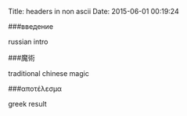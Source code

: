 Title: headers in non ascii
Date: 2015-06-01 00:19:24

###введение

russian intro

###魔術

traditional chinese magic

###αποτέλεσμα

greek result


